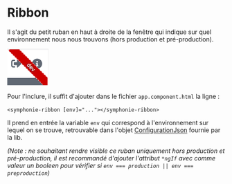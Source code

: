 # Ribbon
Il s'agit du petit ruban en haut à droite de la fenêtre qui indique sur quel environnement nous nous trouvons
(hors production et pré-production).

![Screenshot](ribbon.PNG)

Pour l'inclure, il suffit d'ajouter dans le fichier `app.component.html` la ligne :
```
<symphonie-ribbon [env]="..."></symphonie-ribbon>
```
Il prend en entrée la variable `env` qui correspond à l'environnement sur lequel on se trouve, retrouvable dans l'objet
[ConfigurationJson](configuration.md#ConfigurationJson) fournie par la lib.

_(Note : ne souhaitant rendre visible ce ruban uniquement hors production et pré-production, il est recommandé d'ajouter
l'attribut `*ngIf` avec comme valeur un booleen pour vérifier si `env === production || env === preproduction`)_
